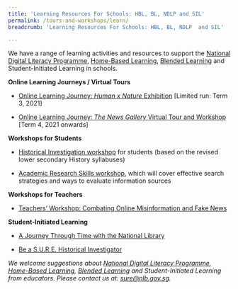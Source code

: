 ```yaml
---
title: 'Learning Resources For Schools: HBL, BL, NDLP and SIL'
permalink: /tours-and-workshops/learn/
breadcrumb: 'Learning Resources For Schools: HBL, BL, NDLP  and SIL'

---
```


We have a range of learning activities and resources to support the [National Digital Literacy Programme](https://www.moe.gov.sg/microsites/cos2020/refreshing-our-curriculum/strengthen-digital-literacy.html), [Home-Based Learning](https://www.moe.gov.sg/news/press-releases/20200327-schools-to-implement-one-day-of-home-based-learning-a-week), [Blended Learning](https://www.moe.gov.sg/news/press-releases/20201229-blended-learning-to-enhance-schooling-experience-and-further-develop-students-into-self-directed-learners) and Student-Initiated Learning in schools.



**Online Learning Journeys / Virtual Tours**

- [Online Learning Journey: *Human x Nature* Exhibition](/tours-and-workshops/hxn-virtual-tour/) [Limited run: Term 3, 2021]

- [Online Learning Journey: *The News Gallery* Virtual Tour and Workshop](/tours-and-workshops/tng-virtual-tour/) [Term 4, 2021 onwards]



**Workshops for Students**

- [Historical Investigation workshop](/tours-and-workshops/hi-workshop/) for students (based on the revised lower secondary History syllabuses) 

- [Academic Research Skills workshop](/tours-and-workshops/academic-skills-workshop/), which will cover effective search strategies and ways to evaluate information sources

 

**Workshops for Teachers**

- [Teachers’ Workshop: Combating Online Misinformation and Fake News](/tours-and-workshops/teachers-cfn-workshop/)

 

**Student-Initiated Learning** 

- [A Journey Through Time with the National Library](https://sure.nlb.gov.sg/blog/home-based-learning/dd00017)

- [Be a S.U.R.E. Historical Investigator](https://sure.nlb.gov.sg/blog/home-based-learning/dd00016)

 

*We welcome suggestions about [National Digital Literacy Programme](https://www.moe.gov.sg/microsites/cos2020/refreshing-our-curriculum/strengthen-digital-literacy.html), [Home-Based Learning](https://www.moe.gov.sg/news/press-releases/20200327-schools-to-implement-one-day-of-home-based-learning-a-week), [Blended Learning](https://www.moe.gov.sg/news/press-releases/20201229-blended-learning-to-enhance-schooling-experience-and-further-develop-students-into-self-directed-learners) and Student-Initiated Learning from educators. Please contact us at: [sure@nlb.gov.sg](mailto:sure@nlb.gov.sg).* 